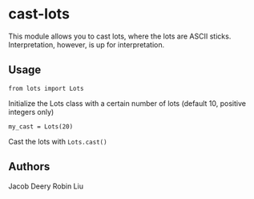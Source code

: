 # cast-lots
This module allows you to cast lots, where the lots are ASCII sticks.
Interpretation, however, is up for interpretation.

## Usage
`from lots import Lots`

Initialize the Lots class with a certain number of lots (default 10, positive integers only)

`my_cast = Lots(20)`

Cast the lots with `Lots.cast()`

## Authors 
Jacob Deery
Robin Liu
